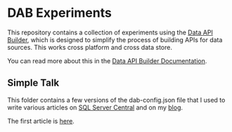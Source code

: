 # DAB Experiments
This repository contains a collection of experiments using the [Data API Builder](https://learn.microsoft.com/en-us/azure/data-api-builder/overview), which is designed to simplify the process of building APIs for data sources. This works cross platform and cross data store.

You can read more about this in the [Data API Builder Documentation](https://learn.microsoft.com/en-us/azure/data-api-builder/).

## Simple Talk
This folder contains a few versions of the dab-config.json file that I used to write various articles on [SQL Server Central](https://www.sqlservercentral.com/) and on my [blog](https://voiceofthedba.com/).

The first article is [here](https://www.sqlservercentral.com/articles/getting-started-with-the-data-api-builder).